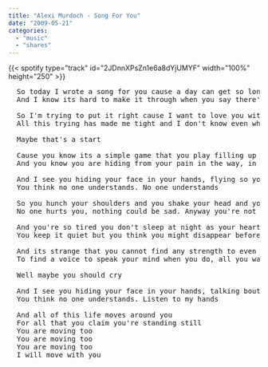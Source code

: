 ```yaml
---
title: "Alexi Murdoch - Song For You"
date: "2009-05-21"
categories:
  - "music"
  - "shares"
---
```


{{< spotify type="track" id="2JDnnXPsZn1e6a8dYjUMYF" width="100%" height="250" >}}

<pre>
  So today I wrote a song for you cause a day can get so long
  And I know its hard to make it through when you say there's something wrong

  So I'm trying to put it right cause I want to love you with my heart
  All this trying has made me tight and I don't know even where to start

  Maybe that's a start

  Cause you know its a simple game that you play filling up your head with rain
  And you know you are hiding from your pain in the way, in the way you say your name

  And I see you hiding your face in your hands, flying so you wont land
  You think no one understands. No one understands

  So you hunch your shoulders and you shake your head and your throat is aching but you swear
  No one hurts you, nothing could be sad. Anyway you're not here enough to care

  And you're so tired you don't sleep at night as your heart is trying to mend
  You keep it quiet but you think you might disappear before the end

  And its strange that you cannot find any strength to even try
  To find a voice to speak your mind when you do, all you wanna do is cry

  Well maybe you should cry

  And I see you hiding your face in your hands, talking bout far-away lands
  You think no one understands. Listen to my hands

  And all of this life moves around you
  For all that you claim you're standing still
  You are moving too
  You are moving too
  You are moving too
  I will move with you
</pre>
